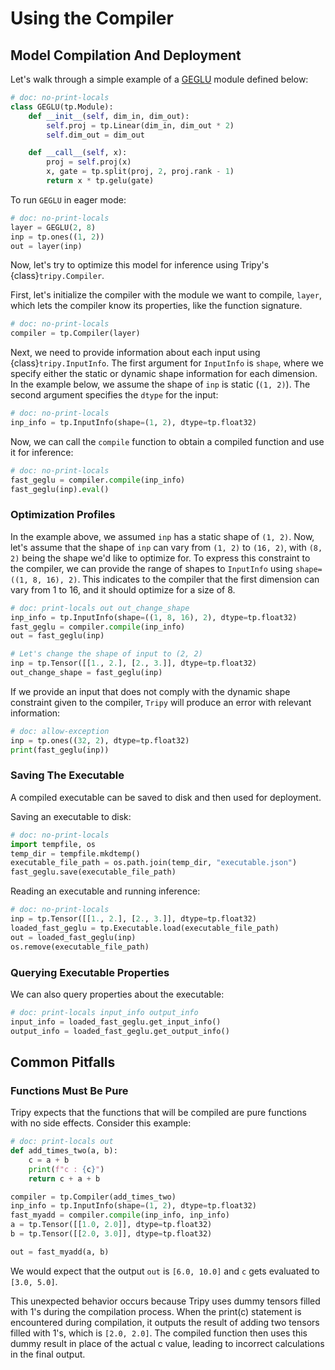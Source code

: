 # Using the Compiler



## Model Compilation And Deployment

Let's walk through a simple example of a [GEGLU](https://arxiv.org/abs/2002.05202v1) module defined below:

```py
# doc: no-print-locals
class GEGLU(tp.Module):
    def __init__(self, dim_in, dim_out):
        self.proj = tp.Linear(dim_in, dim_out * 2)
        self.dim_out = dim_out

    def __call__(self, x):
        proj = self.proj(x)
        x, gate = tp.split(proj, 2, proj.rank - 1)
        return x * tp.gelu(gate)
```

To run `GEGLU` in eager mode:

```py
# doc: no-print-locals
layer = GEGLU(2, 8)
inp = tp.ones((1, 2))
out = layer(inp)
```

Now, let's try to optimize this model for inference using Tripy's {class}`tripy.Compiler`.

First, let's initialize the compiler with the module we want to compile, `layer`,
which lets the compiler know its properties, like the function signature.

```py
# doc: no-print-locals
compiler = tp.Compiler(layer)
```

Next, we need to provide information about each input using {class}`tripy.InputInfo`.
The first argument for `InputInfo` is `shape`, where we specify either the static or
dynamic shape information for each dimension. In the example below, we assume the
shape of `inp` is static (`(1, 2)`). The second argument specifies the `dtype` for the input:

```py
# doc: no-print-locals
inp_info = tp.InputInfo(shape=(1, 2), dtype=tp.float32)
```
Now, we can call the `compile` function to obtain a compiled function and use it for inference:

```py
# doc: no-print-locals
fast_geglu = compiler.compile(inp_info)
fast_geglu(inp).eval()
```

### Optimization Profiles

In the example above, we assumed `inp` has a static shape of `(1, 2)`.
Now, let's assume that the shape of `inp` can vary from `(1, 2)` to `(16, 2)`, with `(8, 2)`
being the shape we'd like to optimize for. To express this constraint to the compiler,
we can provide the range of shapes to `InputInfo` using `shape=((1, 8, 16), 2)`.
This indicates to the compiler that the first dimension can vary from 1 to 16,
and it should optimize for a size of 8.

```py
# doc: print-locals out out_change_shape
inp_info = tp.InputInfo(shape=((1, 8, 16), 2), dtype=tp.float32)
fast_geglu = compiler.compile(inp_info)
out = fast_geglu(inp)

# Let's change the shape of input to (2, 2)
inp = tp.Tensor([[1., 2.], [2., 3.]], dtype=tp.float32)
out_change_shape = fast_geglu(inp)
```

If we provide an input that does not comply with the dynamic shape constraint
given to the compiler, `Tripy` will produce an error with relevant information:

<!-- Tripy: TEST: IGNORE Start -->
```py
# doc: allow-exception
inp = tp.ones((32, 2), dtype=tp.float32)
print(fast_geglu(inp))
```
<!-- Tripy: TEST: IGNORE End -->

### Saving The Executable

A compiled executable can be saved to disk and then used for deployment.

Saving an executable to disk:

```py
# doc: no-print-locals
import tempfile, os
temp_dir = tempfile.mkdtemp()
executable_file_path = os.path.join(temp_dir, "executable.json")
fast_geglu.save(executable_file_path)
```

Reading an executable and running inference:

```py
# doc: no-print-locals
inp = tp.Tensor([[1., 2.], [2., 3.]], dtype=tp.float32)
loaded_fast_geglu = tp.Executable.load(executable_file_path)
out = loaded_fast_geglu(inp)
os.remove(executable_file_path)
```

### Querying Executable Properties

We can also query properties about the executable:

```py
# doc: print-locals input_info output_info
input_info = loaded_fast_geglu.get_input_info()
output_info = loaded_fast_geglu.get_output_info()
```

## Common Pitfalls

### Functions Must Be Pure

Tripy expects that the functions that will be compiled are pure functions with no side effects.
Consider this example:

```py
# doc: print-locals out
def add_times_two(a, b):
    c = a + b
    print(f"c : {c}")
    return c + a + b

compiler = tp.Compiler(add_times_two)
inp_info = tp.InputInfo(shape=(1, 2), dtype=tp.float32)
fast_myadd = compiler.compile(inp_info, inp_info)
a = tp.Tensor([[1.0, 2.0]], dtype=tp.float32)
b = tp.Tensor([[2.0, 3.0]], dtype=tp.float32)

out = fast_myadd(a, b)
```

We would expect that the output `out` is `[6.0, 10.0]` and `c` gets evaluated to `[3.0, 5.0]`.

This unexpected behavior occurs because Tripy uses dummy tensors filled with 1's during the
compilation process. When the print(c) statement is encountered during compilation, it
outputs the result of adding two tensors filled with 1's, which is `[2.0, 2.0]`.
The compiled function then uses this dummy result in place of the actual c value,
leading to incorrect calculations in the final output.
